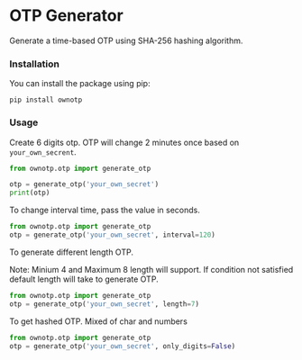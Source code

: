 # OTP Generator
Generate a time-based OTP using SHA-256 hashing algorithm. 

### Installation
You can install the package using pip:
```shell
pip install ownotp
```

### Usage
Create 6 digits otp. OTP will change 2 minutes once based on `your_own_secrent`.
```python
from ownotp.otp import generate_otp

otp = generate_otp('your_own_secret')
print(otp)
```
To change interval time, pass the value in seconds.
```python
from ownotp.otp import generate_otp
otp = generate_otp('your_own_secret', interval=120)
```

To generate different length OTP.

Note: Minium 4 and Maximum 8 length will support. If condition not satisfied default length will take to generate OTP.
```python
from ownotp.otp import generate_otp
otp = generate_otp('your_own_secret', length=7)
```
To get hashed OTP. Mixed of char and numbers
```python
from ownotp.otp import generate_otp
otp = generate_otp('your_own_secret', only_digits=False)
```
